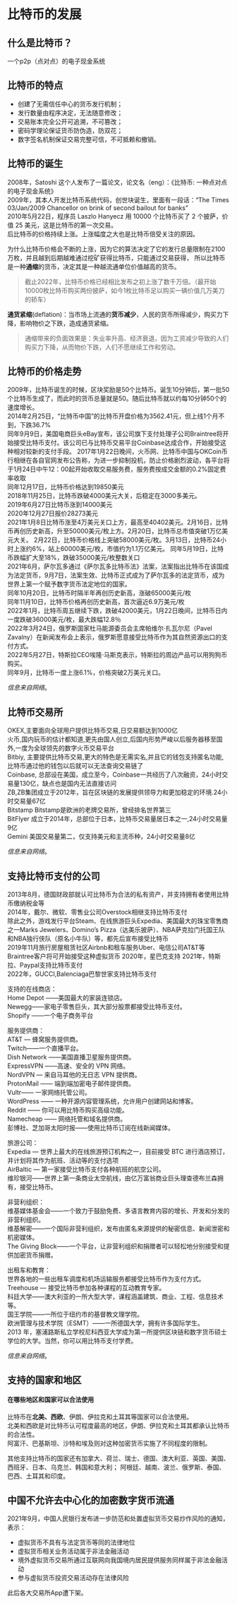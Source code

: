 # 比特币的发展

## 什么是比特币？
一个p2p（点对点）的电子现金系统

## 比特币的特点
- 创建了无需信任中心的货币发行机制；
- 发行数量由程序决定，无法随意修改；
- 交易账本完全公开可追溯，不可篡改；
- 密码学理论保证货币防伪造，防双花；
- 数字签名机制保证交易完整可信，不可抵赖和撤销。

## 比特币的诞生
2008年，Satoshi 这个人发布了一篇论文，论文名（eng）：《比特币: 一种点对点的电子现金系统》  
2009年，其本人开发比特币系统代码，创世块诞生，里面有一段话：“The Times 03/Jan/2009 Chancellor on brink of second bailout for banks”  
2010年5月22日，程序员 Laszlo Hanyecz 用 10000 个比特币买了 2 个披萨，价值 25 美元，这是比特币的第一次交易。  
后比特币的价格持续上涨。上涨幅度之大也是比特币倍受关注的原因。

为什么比特币价格会不断的上涨，因为它的算法决定了它的发行总量限制在2100万枚，并且越到后期越难通过挖矿获得比特币，只能通过交易获得，
所以比特币是一种**通缩**的货币，决定其是一种越流通单位价值越高的货币。
>截止2022年，比特币价格已经相比发布之初上涨了数千万倍。（最开始10000枚比特币购买两份披萨，如今1枚比特币足以购买一辆价值几万美刀的轿车）

**通货紧缩**(deflation)：当市场上流通的**货币减少**，人民的货币所得减少，购买力下降，影响物价之下跌，造成通货紧缩。
>通缩带来的负面效果是：失业率升高、经济衰退，因为工资减少导致的人们购买力下降，从而物价下跌，人们不愿继续工作和劳动。

## 比特币的价格走势

2009年，比特币诞生的时候，区块奖励是50个比特币。诞生10分钟后，第一批50个比特币生成了，而此时的货币总量就是50。随后比特币就以约每10分钟50个的速度增长。  
2014年2月25日，“比特币中国”的比特币开盘价格为3562.41元，但上线1个月不到，下跌36.7%  
同年9月9日，美国电商巨头eBay宣布，该公司旗下支付处理子公司Braintree将开始接受比特币支付。该公司已与比特币交易平台Coinbase达成合作，开始接受这种相对较新的支付手段。
2017年1月22日晚间，火币网、比特币中国与OKCoin币行相继在各自官网发布公告称，为进一步抑制投机，防止价格剧烈波动，各平台将于1月24日中午12：00起开始收取交易服务费，服务费按成交金额的0.2%固定费率收取  
同年12月17日，比特币价格达到19850美元  
2018年11月25日，比特币跌破4000美元大关，后稳定在3000多美元。  
2019年6月27日比特币涨到14000美元  
2020年12月27日报价28273美元  
2021年1月8日比特币涨至4万美元关口上方，最高至40402美元。2月16日，比特币再创历史新高，升至50000美元/枚上方。2月20日，比特币总市值突破1万亿美元大关。
2月22日，比特币价格线上突破58000美元/枚。3月13日，比特币24小时上涨约6%，站上60000美元/枚，市值约为1.1万亿美元。
同年5月19日，比特币跌幅扩大至18%，跌破35000美元/枚整数关口  
2021年6月，萨尔瓦多通过《萨尔瓦多比特币法》法案，法案指出比特币在该国成为法定货币，9月7日，法案生效、比特币正式成为了萨尔瓦多的法定货币，成为世界上第一个赋予数字货币法定地位的国家。  
同年10月20日，比特币时隔半年再创历史新高，涨破65000美元/枚  
同年11月10日，比特币价格再创历史新高，首次逼近6.9万美元/枚  
2022年1月，比特币周五继续下跌，跌破42000美元，1月22日晚间，比特币日内一度跌破36000美元/枚，最大跌幅12.8％  
2022年3月24日，俄罗斯国家杜马能源委员会主席帕维尔·扎瓦尔尼（Pavel Zavalny）在新闻发布会上表示，俄罗斯愿意接受比特币作为其自然资源出口的支付方式。  
2022年5月27日，特斯拉CEO埃隆·马斯克表示，特斯拉的周边产品可以用狗狗币购买。  
同年9月，比特币一度上涨6.1%，价格突破2万美元关口。  

_信息来自网络_。


## 比特币交易所

OKEX,主要面向全球用户提供比特币交易,日交易额达到1000亿  
火币,国内玩币的估计都知道,更先由国人创立,后国内形势严峻以后服务器移至国外,一度为全球领先的数字火币交易平台  
Bitbiy, 主要提供比特币交易,更大的特色是无需实名,并且它的钱包支持匿名功能,比特币通过他的钱包以后就可以无法查询交易链了  
Coinbase, 总部设在美国，成立至今，Coinbase一共经历了八次融资，24小时交易量130亿，缺点也是国内无法直接访问  
ZB,ZB集团成立于2012年，旨在区块链的发展提供领导力和更加稳定的环境.24小时交易量67亿  
Bitstamp Bitstamp是欧洲的老牌交易所，曾经排名世界第三  
BitFlyer 成立于2014年，总部位于日本，比特币交易量居日本之一,24小时交易量9亿  
Gemini 美国交易量第二，仅支持美元和主流币种，24小时交易量8亿  

_信息来自网络_。

## 支持比特币支付的公司

2013年8月，德国财政部就认可比特币为合法的私有资产，并支持拥有者使用比特币缴纳税金等  
2014年，戴尔、微软、零售业公司Overstock相继支持比特币支付   
除此之外，游戏发行平台Steam、在线旅游巨头Expedia、美国最大的珠宝零售商之一Marks Jewelers、Domino’s Pizza（达美乐披萨）、NBA萨克拉门托国王队和NBA独行侠队（原名小牛队）等，都先后宣布接受比特币  
2019年11月旅行房屋租赁社区Airbnb和租车服务Uber、电信公司AT&T等Braintree客户将可开始接受这种虚拟货币
2020年，星巴克支持
2021年，特斯拉、Paypal支持比特币支付  
2022年，GUCCI,Balenciaga巴黎世家支持比特币支付

支持的在线商店：  
Home Depot ——美国最大的家装连锁店。  
Newegg——家电子零售巨头，其大部分股票都接受比特币支付。  
Shopify ——一个电子商务平台  

服务提供商：  
AT&T — 蜂窝服务提供商。  
Twitch——一个直播平台。  
Dish Network ——美国直播卫星服务提供商。  
ExpressVPN ——高速、安全的 VPN 网络。  
NordVPN — 来自马耳他的无日志 VPN 提供商。  
ProtonMail —— 端到端加密电子邮件提供商。  
Vultr—— 一家网络托管公司。  
WordPress —— 一种开源内容管理系统，允许用户创建网站和博客。  
Reddit —— 你可以用比特币购买高级功能。  
Namecheap —— 网络托管和域名提供商。  
彭博社、芝加哥太阳时报——使用比特币订阅在线新闻媒体。  

旅游公司：  
Expedia — 世界上最大的在线旅游预订机构之一，目前接受 BTC 进行酒店预订，并计划将其作为航班、活动等的支付选项  
AirBaltic — 第一家接受比特币支付各种航班的航空公司。  
维珍银河——世界上第一条商业太空航线，由亿万富翁商业巨头理查德布兰森拥有，接受比特币。  

非营利组织：  
维基媒体基金会——一个致力于鼓励免费、多语言教育内容的增长、开发和分发的非营利组织。  
维基解密——一个国际非营利组织，发布由匿名来源提供的秘密信息、新闻泄密和机密媒体。  
The Giving Block——一个平台，让非营利组织和捐赠者可以轻松地分别接受和提供加密货币捐赠。  

出租车和教育：  
世界各地的一些出租车调度和机场运输服务都接受比特币作为支付方式。  
Treehouse — 接受比特币参加各种课程的互动教育专家。  
科廷大学——澳大利亚的一所大型大学，课程涵盖建筑、商业、工程、信息技术等。  
国王学院——一所位于纽约市的基督教文理学院。  
欧洲管理与技术学院（ESMT）——一所德国大学，拥有许多国际学生。  
2013 年，塞浦路斯私立学校尼科西亚大学成为第一所提供区块链和数字货币硕士学位的大学。当然，你可以用比特币支付学费。  

_信息来自网络_。

## 支持的国家和地区

#### 在哪些地区和国家可以合法使用
比特币在**北美、西欧**、伊朗、伊拉克和土耳其等国家可以合法使用。  
北美和西欧是对比特币认可程度最高的地区，伊朗、伊拉克和土耳其都承认比特币的合法性。  
阿富汗、巴基斯坦、沙特和埃及则对这种加密货币实施了不同程度的限制。  

其他支持比特币的国家还有加拿大、荷兰、瑞士、德国、澳大利亚、英国、美国、西班牙、日本、乌克兰、韩国和意大利；
阿根廷、越南、波兰、俄罗斯、泰国、巴西、土耳其和印度。


## 中国不允许去中心化的加密数字货币流通

2021年9月，中国人民银行发布进一步防范和处置虚拟货币交易炒作风险的通知，表示：
- 虚拟货币不具有与法定货币等同的法律地位
- 虚拟货币相关业务活动属于非法金融活动
- 境外虚拟货币交易所通过互联网向我国境内居民提供服务同样属于非法金融活动
- 参与虚拟货币投资交易活动存在法律风险  

此后各大交易所App遭下架。